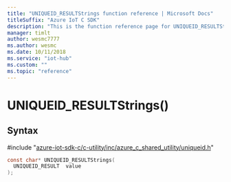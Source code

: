 ```yaml
---                             
title: "UNIQUEID_RESULTStrings function reference | Microsoft Docs" 
titleSuffix: "Azure IoT C SDK"            
description: "This is the function reference page for UNIQUEID_RESULTStrings() in the Azure IoT C SDK. This SDK is used with the Azure IoT Hub and Azure IoT Hub Device Provisioning Service"            
manager: timlt                 
author: wesmc7777              
ms.author: wesmc               
ms.date: 10/11/2018                    
ms.service: "iot-hub"             
ms.custom: ""                
ms.topic: "reference"        
---                            
```


# UNIQUEID_RESULTStrings()

## Syntax

\#include "[azure-iot-sdk-c/c-utility/inc/azure_c_shared_utility/uniqueid.h](../uniqueid-h.md)"  
```C
const char* UNIQUEID_RESULTStrings(
  UNIQUEID_RESULT  value
);
```

